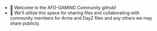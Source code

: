 - 👋 Welcome to the AFD-GAMING Community github!
- 👀 We'll utilize this space for sharing files and collaborating with community members for Arma and DayZ files and any others we may share publicly.


<!---
afd-gaming/afd-gaming is a ✨ special ✨ repository because its `README.md` (this file) appears on your GitHub profile.
You can click the Preview link to take a look at your changes.
--->
